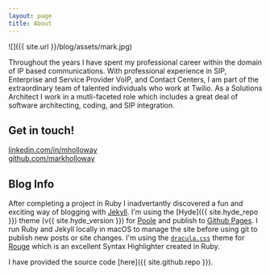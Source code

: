```yaml
---
layout: page
title: About
---
```


![]({{ site.url }}/blog/assets/mark.jpg)


Throughout the years I have spent my professional career within the domain of IP based communications. With professional experience in SIP,  Enterprise and Service Provider VoIP,  and Contact Centers, I am part of the extraordinary team of talented individuals who work at Twilio.  As a Solutions Architect I work in a mutli-faceted role which includes a great deal of software architecting, coding, and SIP integration. 

## Get in touch!
    
[linkedin.com/in/mholloway](http://linkedin.com/in/mholloway)  
[github.com/markholloway](https://github.com/markholloway)


## Blog Info

After completing a project in Ruby I inadvertantly discovered a fun and exciting way of blogging with [Jekyll](https://jekyllrb.com).  I'm using the [Hyde]({{ site.hyde_repo }}) theme (v{{ site.hyde_version }}) for [Poole](http://getpoole.com) and publish to [Github Pages](https://pages.github.com). I run Ruby and Jekyll locally in macOS to manage the site before using git to publish new posts or site changes. I'm using the [`dracula.css`](https://github.com/dracula/pygments) theme for [Rouge](https://github.com/jneen/rouge) which is an excellent Syntax Highlighter created in Ruby. 

I have provided the source code [here]({{ site.github.repo }}).
